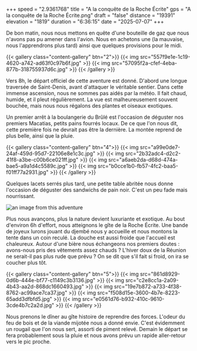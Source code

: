 +++
speed = "2.9361768"
title = "A la conquête de la Roche Écrite"
gps = "A la conquête de la Roche Écrite.png"
draft = "false"
distance = "19391"
elevation = "1819"
duration = "6:36:15"
date = "2025-07-07"
+++

De bon matin, nous nous mettons en quête d'une bouteille de gaz que nous n'avons pas pu amener dans l'avion. Nous en achetons une (la mauvaise, nous l'apprendrons plus tard) ainsi que quelques provisions pour le midi.
<!--more-->
{{< gallery class="content-gallery" btn="2">}}
{{< img src="557f9e1e-1c19-4620-a742-ad63f0c97b6f.jpg" >}}
{{< img src="57095f2a-cfef-4eba-877b-318755937d6c.jpg" >}}
{{< /gallery >}}

Vers 8h, le départ officiel de cette aventure est donné. D'abord une longue traversée de Saint-Denis, avant d'attaquer le véritable sentier. Dans cette immense ascension, nous ne sommes pas aidés par la météo. Il fait chaud, humide, et il pleut régulièrement.
La vue est malheureusement souvent bouchée, mais nous nous régalons des plantes et oiseaux exotiques.

Un premier arrêt à la boulangerie du Brûlé est l'occasion de déguster nos premiers Macatias, petits pains fourrés locaux. De ce que l'on nous dit, cette première fois ne devrait pas être la dernière.
La montée reprend de plus belle, ainsi que la pluie.

{{< gallery class="content-gallery" btn="4">}}
{{< img src="a99e0de7-24af-459d-95d7-22106e8e1c3c.jpg" >}}
{{< img src="2b32adc4-d2c2-41f8-a3be-c00b6ce021ff.jpg" >}}
{{< img src="a6aeb2da-d68d-474a-bae5-a9a1d4c5589c.jpg" >}}
{{< img src="b0cce1b0-fb57-4fc2-baa5-f01ff77a2931.jpg" >}}
{{< /gallery >}}

Quelques lacets serrés plus tard, une petite table abritée nous donne l'occasion de déguster des sandwichs de pain noir. C'est un peu fade mais nourrissant.

![an image from this adventure](bbcc3c40-dcf1-4397-914b-a532cf6369c3.jpg)

Plus nous avançons, plus la nature devient luxuriante et exotique. Au bout d'environ 6h d'effort, nous atteignons le gîte de la Roche Écrite. Une bande de joyeux lurons jouant du djembé nous y accueille et nous montons la tente dans un coin reculé. La douche est aussi froide que l'accueil est chaleureux. Autour d'une bière nous échangeons nos premiers doutes : avons-nous pris des vêtements assez chauds ? L'hiver doux de la Réunion ne serait-il pas plus rude que prévu ? On se dit que s'il fait si froid, on ira se coucher plus tôt.

{{< gallery class="content-gallery" btn="5">}}
{{< img src="861d8929-0d6b-444e-bf77-c1149c3b3136.jpg" >}}
{{< img src="c2e8cc1a-2a09-4b43-aa2d-868dc1660493.jpg" >}}
{{< img src="19e7b872-a733-4f38-8762-ac99ace7ca37.jpg" >}}
{{< img src="f508d15e-3600-4b7e-8223-65add3dfbfd5.jpg" >}}
{{< img src="e0561d76-b932-410c-9610-3cde4b7c2a2d.jpg" >}}
{{< /gallery >}}

Nous prenons le dîner au gîte histoire de reprendre des forces. L'odeur du feu de bois et de la viande mijotée nous a donné envie. C'est évidemment un rougail que l'on nous sert, assorti de piment relevé. Demain le départ se fera probablement sous la pluie et nous avons prévu un rapide aller-retour vers le pic proche.
